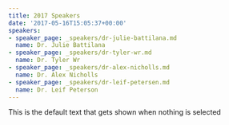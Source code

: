 ```yaml
---
title: 2017 Speakers
date: '2017-05-16T15:05:37+00:00'
speakers:
- speaker_page: _speakers/dr-julie-battilana.md
  name: Dr. Julie Battilana
- speaker_page: _speakers/dr-tyler-wr.md
  name: Dr. Tyler Wr
- speaker_page: _speakers/dr-alex-nicholls.md
  name: Dr. Alex Nicholls
- speaker_page: _speakers/dr-leif-petersen.md
  name: Dr. Leif Peterson
---
```

This is the default text that gets shown when nothing is selected
